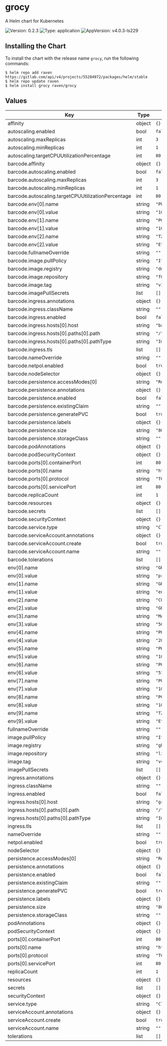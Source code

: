 # grocy

A Helm chart for Kubernetes

![Version: 0.2.3](https://img.shields.io/badge/Version-0.2.3-informational?style=flat-square) ![Type: application](https://img.shields.io/badge/Type-application-informational?style=flat-square) ![AppVersion: v4.0.3-ls229](https://img.shields.io/badge/AppVersion-v4.0.3--ls229-informational?style=flat-square)

## Installing the Chart

To install the chart with the release name `grocy`, run the following commands:

```console
$ helm repo add raven https://gitlab.com/api/v4/projects/55284972/packages/helm/stable
$ helm repo update raven
$ helm install grocy raven/grocy
```

## Values

| Key | Type | Default | Description |
|-----|------|---------|-------------|
| affinity | object | `{}` |  |
| autoscaling.enabled | bool | `false` |  |
| autoscaling.maxReplicas | int | `3` |  |
| autoscaling.minReplicas | int | `1` |  |
| autoscaling.targetCPUUtilizationPercentage | int | `80` |  |
| barcode.affinity | object | `{}` |  |
| barcode.autoscaling.enabled | bool | `false` |  |
| barcode.autoscaling.maxReplicas | int | `3` |  |
| barcode.autoscaling.minReplicas | int | `1` |  |
| barcode.autoscaling.targetCPUUtilizationPercentage | int | `80` |  |
| barcode.env[0].name | string | `"PUID"` |  |
| barcode.env[0].value | string | `"1000"` |  |
| barcode.env[1].name | string | `"PGID"` |  |
| barcode.env[1].value | string | `"1000"` |  |
| barcode.env[2].name | string | `"TZ"` |  |
| barcode.env[2].value | string | `"Etc/UTC"` |  |
| barcode.fullnameOverride | string | `""` |  |
| barcode.image.pullPolicy | string | `"IfNotPresent"` |  |
| barcode.image.registry | string | `"docker.io"` |  |
| barcode.image.repository | string | `"f0rc3/barcodebuddy"` |  |
| barcode.image.tag | string | `"v1.8.1.8"` |  |
| barcode.imagePullSecrets | list | `[]` |  |
| barcode.ingress.annotations | object | `{}` |  |
| barcode.ingress.className | string | `""` |  |
| barcode.ingress.enabled | bool | `false` |  |
| barcode.ingress.hosts[0].host | string | `"barcode.local"` |  |
| barcode.ingress.hosts[0].paths[0].path | string | `"/"` |  |
| barcode.ingress.hosts[0].paths[0].pathType | string | `"ImplementationSpecific"` |  |
| barcode.ingress.tls | list | `[]` |  |
| barcode.nameOverride | string | `""` |  |
| barcode.netpol.enabled | bool | `true` |  |
| barcode.nodeSelector | object | `{}` |  |
| barcode.persistence.accessModes[0] | string | `"ReadWriteOnce"` |  |
| barcode.persistence.annotations | object | `{}` |  |
| barcode.persistence.enabled | bool | `false` |  |
| barcode.persistence.existingClaim | string | `""` |  |
| barcode.persistence.generatePVC | bool | `true` |  |
| barcode.persistence.labels | object | `{}` |  |
| barcode.persistence.size | string | `"8Gi"` |  |
| barcode.persistence.storageClass | string | `""` |  |
| barcode.podAnnotations | object | `{}` |  |
| barcode.podSecurityContext | object | `{}` |  |
| barcode.ports[0].containerPort | int | `80` |  |
| barcode.ports[0].name | string | `"http"` |  |
| barcode.ports[0].protocol | string | `"TCP"` |  |
| barcode.ports[0].servicePort | int | `80` |  |
| barcode.replicaCount | int | `1` |  |
| barcode.resources | object | `{}` |  |
| barcode.secrets | list | `[]` |  |
| barcode.securityContext | object | `{}` |  |
| barcode.service.type | string | `"ClusterIP"` |  |
| barcode.serviceAccount.annotations | object | `{}` |  |
| barcode.serviceAccount.create | bool | `true` |  |
| barcode.serviceAccount.name | string | `""` |  |
| barcode.tolerations | list | `[]` |  |
| env[0].name | string | `"GROCY_MODE"` |  |
| env[0].value | string | `"production"` |  |
| env[1].name | string | `"GROCY_CULTURE"` |  |
| env[1].value | string | `"en"` |  |
| env[2].name | string | `"CURRENCY"` |  |
| env[2].value | string | `"GBP"` |  |
| env[3].name | string | `"MAX_UPLOAD"` |  |
| env[3].value | string | `"50M"` |  |
| env[4].name | string | `"PHP_MAX_FILE_UPLOAD"` |  |
| env[4].value | string | `"200"` |  |
| env[5].name | string | `"PHP_MAX_POST"` |  |
| env[5].value | string | `"100M"` |  |
| env[6].name | string | `"PHP_MEMORY_LIMIT"` |  |
| env[6].value | string | `"512M"` |  |
| env[7].name | string | `"PUID"` |  |
| env[7].value | string | `"1000"` |  |
| env[8].name | string | `"PGID"` |  |
| env[8].value | string | `"1000"` |  |
| env[9].name | string | `"TZ"` |  |
| env[9].value | string | `"Etc/UTC"` |  |
| fullnameOverride | string | `""` |  |
| image.pullPolicy | string | `"IfNotPresent"` |  |
| image.registry | string | `"ghcr.io"` |  |
| image.repository | string | `"linuxserver/grocy"` |  |
| image.tag | string | `"v4.0.3-ls229"` |  |
| imagePullSecrets | list | `[]` |  |
| ingress.annotations | object | `{}` |  |
| ingress.className | string | `""` |  |
| ingress.enabled | bool | `false` |  |
| ingress.hosts[0].host | string | `"grocy.local"` |  |
| ingress.hosts[0].paths[0].path | string | `"/"` |  |
| ingress.hosts[0].paths[0].pathType | string | `"ImplementationSpecific"` |  |
| ingress.tls | list | `[]` |  |
| nameOverride | string | `""` |  |
| netpol.enabled | bool | `true` |  |
| nodeSelector | object | `{}` |  |
| persistence.accessModes[0] | string | `"ReadWriteOnce"` |  |
| persistence.annotations | object | `{}` |  |
| persistence.enabled | bool | `false` |  |
| persistence.existingClaim | string | `""` |  |
| persistence.generatePVC | bool | `true` |  |
| persistence.labels | object | `{}` |  |
| persistence.size | string | `"8Gi"` |  |
| persistence.storageClass | string | `""` |  |
| podAnnotations | object | `{}` |  |
| podSecurityContext | object | `{}` |  |
| ports[0].containerPort | int | `80` |  |
| ports[0].name | string | `"http"` |  |
| ports[0].protocol | string | `"TCP"` |  |
| ports[0].servicePort | int | `80` |  |
| replicaCount | int | `1` |  |
| resources | object | `{}` |  |
| secrets | list | `[]` |  |
| securityContext | object | `{}` |  |
| service.type | string | `"ClusterIP"` |  |
| serviceAccount.annotations | object | `{}` |  |
| serviceAccount.create | bool | `true` |  |
| serviceAccount.name | string | `""` |  |
| tolerations | list | `[]` |  |

